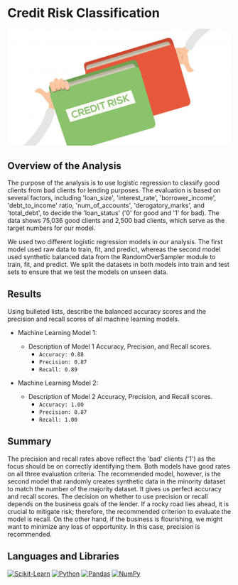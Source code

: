 # Credit Risk Classification
![creditrisk](https://github.com/ericyang91/Credit_Risk_Classification/blob/main/creditrisk.jpg)

## Overview of the Analysis

The purpose of the analysis is to use logistic regression to classify good clients from bad clients for lending purposes. The evaluation is based on several factors, including 'loan_size', 'interest_rate', 'borrower_income', 'debt_to_income' ratio, 'num_of_accounts', 'derogatory_marks', and 'total_debt', to decide the 'loan_status' ('0' for good and '1' for bad). The data shows 75,036 good clients and 2,500 bad clients, which serve as the target numbers for our model.

We used two different logistic regression models in our analysis. The first model used raw data to train, fit, and predict, whereas the second model used synthetic balanced data from the RandomOverSampler module to train, fit, and predict. We split the datasets in both models into train and test sets to ensure that we test the models on unseen data.

## Results

Using bulleted lists, describe the balanced accuracy scores and the precision and recall scores of all machine learning models.

* Machine Learning Model 1:
  * Description of Model 1 Accuracy, Precision, and Recall scores.
    - `Accuracy: 0.88`
    - `Precision: 0.87`
    - `Recall: 0.89`


* Machine Learning Model 2:
  * Description of Model 2 Accuracy, Precision, and Recall scores.
      - `Accuracy: 1.00`
      - `Precision: 0.87`
      - `Recall: 1.00`

## Summary

The precision and recall rates above reflect the 'bad' clients ('1') as the focus should be on correctly identifying them. Both models have good rates on all three evaluation criteria. The recommended model, however, is the second model that randomly creates synthetic data in the minority dataset to match the number of the majority dataset. It gives us perfect accuracy and recall scores. The decision on whether to use precision or recall depends on the business goals of the lender. If a rocky road lies ahead, it is crucial to mitigate risk; therefore, the recommended criterion to evaluate the model is recall. On the other hand, if the business is flourishing, we might want to minimize any loss of opportunity. In this case, precision is recommended.

## Languages and Libraries
[![Scikit-Learn](https://img.shields.io/badge/scikit--learn-0.24.2-blue)](https://scikit-learn.org/stable/)
[![Python](https://img.shields.io/badge/python-v3.10-blue)](https://www.python.org/downloads/release/python-310/)
[![Pandas](https://img.shields.io/badge/pandas-v1.3.3-blue)](https://pandas.pydata.org/)
[![NumPy](https://img.shields.io/badge/numpy-v1.21.4-blue)](https://numpy.org/)

